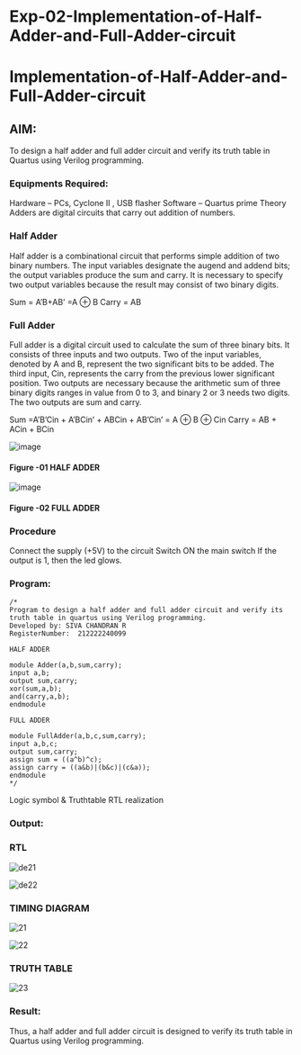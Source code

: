 # Exp-02-Implementation-of-Half-Adder-and-Full-Adder-circuit

# Implementation-of-Half-Adder-and-Full-Adder-circuit
## AIM:
To design a half adder and full adder circuit and verify its truth table in Quartus using Verilog programming.

### Equipments Required:
Hardware – PCs, Cyclone II , USB flasher
Software – Quartus prime
Theory
Adders are digital circuits that carry out addition of numbers.

### Half Adder
Half adder is a combinational circuit that performs simple addition of two binary numbers. The input variables designate the augend and addend bits; the output variables produce the sum and carry. It is necessary to specify two output variables because the result may consist of two binary digits.

Sum = A’B+AB’ =A ⊕ B Carry = AB

### Full Adder
Full adder is a digital circuit used to calculate the sum of three binary bits. It consists of three inputs and two outputs. Two of the input variables, denoted by A and B, represent the two significant bits to be added. The third input, Cin, represents the carry from the previous lower significant position. Two outputs are necessary because the arithmetic sum of three binary digits ranges in value from 0 to 3, and binary 2 or 3 needs two digits. The two outputs are sum and carry.

Sum =A’B’Cin + A’BCin’ + ABCin + AB’Cin’ = A ⊕ B ⊕ Cin Carry = AB + ACin + BCin

 ![image](https://user-images.githubusercontent.com/36288975/163552156-a13e5a56-c638-4110-97d9-8896907c8d25.png)

#### Figure -01 HALF ADDER 


![image](https://user-images.githubusercontent.com/36288975/163552057-b3547877-6d07-45b4-b7e0-bcfebfad9e1d.png)

#### Figure -02 FULL ADDER 

### Procedure

Connect the supply (+5V) to the circuit
Switch ON the main switch
If the output is 1, then the led glows.

### Program:
```
/*
Program to design a half adder and full adder circuit and verify its truth table in quartus using Verilog programming.
Developed by: SIVA CHANDRAN R
RegisterNumber:  212222240099

HALF ADDER

module Adder(a,b,sum,carry);
input a,b;
output sum,carry;
xor(sum,a,b);
and(carry,a,b);
endmodule

FULL ADDER

module FullAdder(a,b,c,sum,carry);
input a,b,c;
output sum,carry;
assign sum = ((a^b)^c);
assign carry = ((a&b)|(b&c)|(c&a));
endmodule
*/
```
Logic symbol & Truthtable
RTL realization

### Output:
### RTL

![de21](https://user-images.githubusercontent.com/113497395/234023593-35616591-41a5-4782-bdea-20d4864ff79c.png)

![de22](https://user-images.githubusercontent.com/113497395/234023614-21a875f0-52ed-4f04-aa22-ab483439293e.png)


### TIMING DIAGRAM
![21](https://user-images.githubusercontent.com/113497395/234023681-ea3cf5a9-5327-4658-a2f7-5e6cf9da6b67.png)

![22](https://user-images.githubusercontent.com/113497395/234023717-a31a33e4-644b-4cfd-b233-2423050c07e5.png)

### TRUTH TABLE 
![23](https://user-images.githubusercontent.com/113497395/234023747-7ab13843-283f-483e-9097-0b1c6f566748.png)

### Result:
Thus, a half adder and full adder circuit is designed to verify its truth table in Quartus using Verilog programming.
